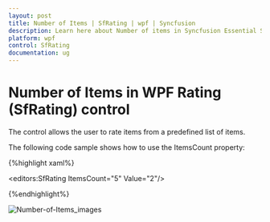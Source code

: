 ```yaml
---
layout: post
title: Number of Items | SfRating | wpf | Syncfusion
description: Learn here about Number of items in Syncfusion Essential Studio WPF Rating (SfRating) control, its elements, and more.
platform: wpf
control: SfRating
documentation: ug
---
```


# Number of Items in WPF Rating (SfRating) control

The control allows the user to rate items from a predefined list of items.

The following code sample shows how to use the ItemsCount property:



{%highlight xaml%}

<editors:SfRating ItemsCount="5" Value="2"/>


{%endhighlight%}


![Number-of-Items_images](Number-of-Items_images/Number-of-Items_img1.png)



